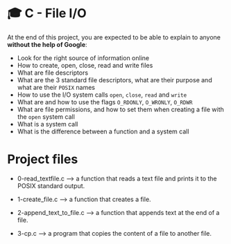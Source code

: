 # :mortar_board: C - File I/O

At the end of this project, you are expected to be able to explain to anyone **without the help of Google**:
-   Look for the right source of information online
-   How to create, open, close, read and write files
-   What are file descriptors
-   What are the 3 standard file descriptors, what are their purpose and what are their  `POSIX`  names
-   How to use the I/O system calls  `open`,  `close`,  `read`  and  `write`
-   What are and how to use the flags  `O_RDONLY`,  `O_WRONLY`,  `O_RDWR`
-   What are file permissions, and how to set them when creating a file with the  `open`  system call
-   What is a system call
-   What is the difference between a function and a system call

# Project files

- 0-read_textfile.c --> a function that reads a text file and prints it to the POSIX standard output.

- 1-create_file.c --> a function that creates a file.

- 2-append_text_to_file.c --> a function that appends text at the end of a file.

- 3-cp.c --> a program that copies the content of a file to another file.
